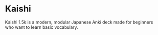 # Kaishi
Kaishi 1.5k is a modern, modular Japanese Anki deck made for beginners who want to learn basic vocabulary.
